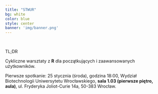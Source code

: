 ```yaml
---
title: "STWUR"
bg: white
color: blue
style: center
banner: 'img/banner.png'
---
```


<a href="https://github.com/{{ site.github_username }}">
      <i class="fa fa-github fa-2x"></i> 
    </a>
    &nbsp; &nbsp;
    <a href="https://www.facebook.com/{{ site.facebook_username }}">
      <i class="fa fa-facebook fa-2x"></i> 
    </a>
    &nbsp; &nbsp;
    <a href="https://www.meetup.com/{{ site.meetup_username }}">
      <i class="fa fa-meetup fa-2x"></i> 
    </a>

TL;DR

Cykliczne warsztaty z **R** dla początkujących i zaawansowanych użytkowników. 

Pierwsze spotkanie: 25 stycznia (środa), godzina 18:00, Wydział Biotechnologii Uniwersytetu Wrocławskiego, **sala 1.03 (pierwsze piętro, aula)**, ul. Fryderyka Joliot-Curie 14a, 50-383 Wrocław.
